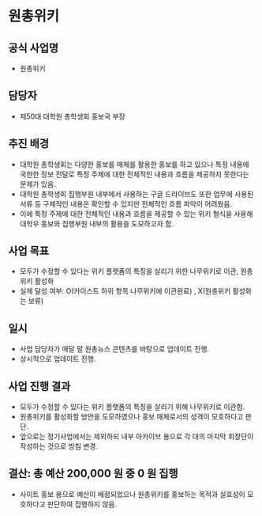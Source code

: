 원총위키
===

## 공식 사업명
- 원총위키

## 담당자
- 제50대 대학원 총학생회 홍보국 부장

## 추진 배경
- 대학원 총학생회는 다양한 홍보를 매체를 활용한 홍보를 하고 있으나 특정 내용에 국한한 정보 전달로 특정 주제에 대한 전체적인 내용과 흐름을 제공하지 못한다는 문제가 있음.
- 대학원 총학생회 집행부원 내부에서 사용하는 구글 드라이브도 또한 업무에 사용된 서류 등 구체적인 내용은 확인할 수 있지만 전체적인 흐름 파악이 어려웠음.
- 이에 특정 주제에 대한 전체적인 내용과 흐름을 제공할 수 있는 위키 형식을 사용해 대학우 홍보와 집행부원 내부의 활용을 도모하고자 함.

## 사업 목표
- 모두가 수정할 수 있다는 위키 플랫폼의 특징을 살리기 위한 나무위키로 이관, 원총위키 활성화
- 실제 달성 여부: O(카이스트 하위 항목 나무위키에 이관완료) , X(원총위키 활성화는 보류)

## 일시
- 사업 담당자가 매달 말 원총뉴스 콘텐츠를 바탕으로 업데이트 진행.
- 상시적으로 업데이트 진행.

## 사업 진행 결과
- 모두가 수정할 수 있다는 위키 플랫폼의 특징을 살리기 위해 나무위키로 이관함.
- 원총위키를 활성화할 방안을 도모하였으나 홍보 매체로서의 성격이 모호하다고 판단.
- 앞으로는 정기사업에서는 제외하되 내부 아카이브 용으로 각 대의 마지막 회장단이 작성하는 것으로 방침 변경.
 
## 결산: 총 예산 200,000 원 중 0 원 집행
- 사이트 홍보 용으로 예산이 배정되었으나 원총위키를 홍보하는 목적과 실효성이 모호하다고 판단하여 집행하지 않음.
